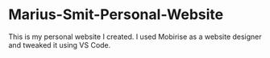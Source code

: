 # Marius-Smit-Personal-Website

This is my personal website I created. I used Mobirise as a website designer and tweaked it using VS Code.
